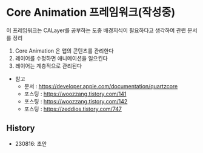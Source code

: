# Core Animation 프레임워크(작성중)

이 프레임워크는 CALayer를 공부하는 도중 배경지식이 필요하다고 생각하여 관련 문서를 정리


1. Core Animation 은 앱의 콘텐츠를 관리한다
2. 레이어를 수정하면 애니메이션을 일으킨다
3. 레이어는 계층적으로 관리된다


- 참고
    - 문서 : https://developer.apple.com/documentation/quartzcore
    - 포스팅 : https://woozzang.tistory.com/141
    - 포스팅 : https://woozzang.tistory.com/142
    - 포스팅 : https://zeddios.tistory.com/747



## History
- 230816: 초안
